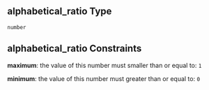 ## alphabetical_ratio Type

`number`

## alphabetical_ratio Constraints

**maximum**: the value of this number must smaller than or equal to: `1`

**minimum**: the value of this number must greater than or equal to: `0`
